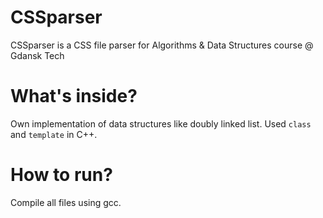 # CSSparser
CSSparser is a CSS file parser for Algorithms &amp; Data Structures course @ Gdansk Tech

# What's inside?
Own implementation of data structures like doubly linked list. Used `class` and `template` in C++.

# How to run?
Compile all files using gcc.
